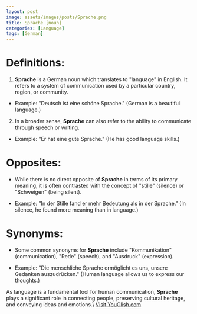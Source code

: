 ```yaml
---
layout: post
image: assets/images/posts/Sprache.png
title: Sprache [noun]
categories: [Language]
tags: [German]
---
```


# Definitions:

1. **Sprache** is a German noun which translates to "language" in English. It refers to a system of communication used by a particular country, region, or community.
   
- Example: "Deutsch ist eine schöne Sprache." (German is a beautiful language.)
   
2. In a broader sense, **Sprache** can also refer to the ability to communicate through speech or writing.
   
- Example: "Er hat eine gute Sprache." (He has good language skills.)

# Opposites:

- While there is no direct opposite of **Sprache** in terms of its primary meaning, it is often contrasted with the concept of "stille" (silence) or "Schweigen" (being silent).
   
- Example: "In der Stille fand er mehr Bedeutung als in der Sprache." (In silence, he found more meaning than in language.)

# Synonyms:

- Some common synonyms for **Sprache** include "Kommunikation" (communication), "Rede" (speech), and "Ausdruck" (expression).
   
- Example: "Die menschliche Sprache ermöglicht es uns, unsere Gedanken auszudrücken." (Human language allows us to express our thoughts.)

As language is a fundamental tool for human communication, **Sprache** plays a significant role in connecting people, preserving cultural heritage, and conveying ideas and emotions.\ <a id="yg-widget-0" class="youglish-widget" data-query="Sprache" data-lang="german" data-components="8412" data-auto-start="0" data-bkg-color="theme_light" data-title="How%20to%20pronounce%20Sprache%20in%20German"  rel="nofollow" href="https://youglish.com">Visit YouGlish.com</a><script async src="https://youglish.com/public/emb/widget.js" charset="utf-8"></script>
